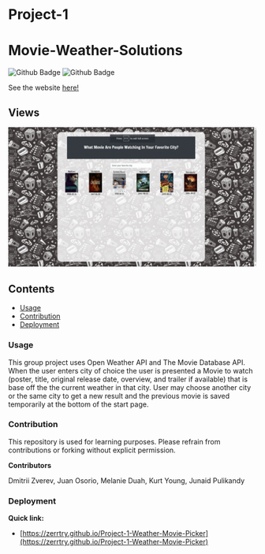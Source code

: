 # Project-1

# Movie-Weather-Solutions
![Github Badge](https://img.shields.io/github/languages/top/zerrtry/Project-1-Weather-Movie-Picker)
![Github Badge](https://img.shields.io/github/languages/count/zerrtry/Project-1-Weather-Movie-Picker?color=yellow)

See the website [here!](https://zerrtry.github.io/Project-1-Weather-Movie-Picker)

## Views

![](assets/weather-movie-picker.gif)

## Contents
* [Usage](#Usage)
* [Contribution](#Contribution)
* [Deployment](#Deployment)


### Usage
This group project uses Open Weather API and The Movie Database API.
When the user enters city of choice the user is presented a Movie to watch (poster, title, original release date, overview, and trailer if available) that is base off the the current weather in that city. User may choose another city or the same city to get a new result and the previous movie is saved temporarily at the bottom of the start page.

### Contribution

This repository is used for learning purposes. Please refrain from contributions or forking without explicit permission.

**Contributors**

Dmitrii Zverev, Juan Osorio, Melanie Duah, Kurt Young, Junaid Pulikandy

### Deployment
**Quick link:**
* [https://zerrtry.github.io/Project-1-Weather-Movie-Picker](https://zerrtry.github.io/Project-1-Weather-Movie-Picker)


